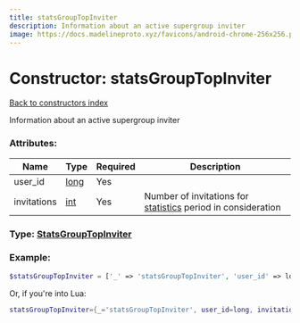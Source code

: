 ```yaml
---
title: statsGroupTopInviter
description: Information about an active supergroup inviter
image: https://docs.madelineproto.xyz/favicons/android-chrome-256x256.png
---
```

# Constructor: statsGroupTopInviter  
[Back to constructors index](index.md)



Information about an active supergroup inviter

### Attributes:

| Name     |    Type       | Required | Description |
|----------|---------------|----------|-------------|
|user\_id|[long](../types/long.md) | Yes|
|invitations|[int](../types/int.md) | Yes|Number of invitations for [statistics](https://core.telegram.org/api/stats) period in consideration|



### Type: [StatsGroupTopInviter](../types/StatsGroupTopInviter.md)


### Example:

```php
$statsGroupTopInviter = ['_' => 'statsGroupTopInviter', 'user_id' => long, 'invitations' => int];
```  


Or, if you're into Lua:

```lua
statsGroupTopInviter={_='statsGroupTopInviter', user_id=long, invitations=int}

```


